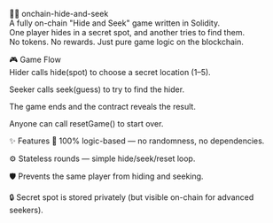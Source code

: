 🕵️‍♀️ onchain-hide-and-seek      
A fully on-chain "Hide and Seek" game written in Solidity.      
One player hides in a secret spot, and another tries to find them.   
No tokens. No rewards. Just pure game logic on the blockchain.      
       
🎮 Game Flow      
Hider calls hide(spot) to choose a secret location (1–5).    
       
Seeker calls seek(guess) to try to find the hider.  
    
The game ends and the contract reveals the result.     
      
Anyone can call resetGame() to start over.   
        
✨ Features 
🧠 100% logic-based — no randomness, no dependencies. 
    
⚙️ Stateless rounds — simple hide/seek/reset loop.  

🛡️ Prevents the same player from hiding and seeking. 
    
🔒 Secret spot is stored privately (but visible on-chain for advanced seekers). 
